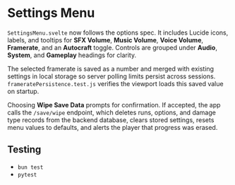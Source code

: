 # Settings Menu

`SettingsMenu.svelte` now follows the options spec. It includes Lucide icons,
labels, and tooltips for **SFX Volume**, **Music Volume**, **Voice Volume**,
**Framerate**, and an **Autocraft** toggle. Controls are grouped under
**Audio**, **System**, and **Gameplay** headings for clarity.

The selected framerate is saved as a number and merged with existing settings in local storage so server polling limits persist across sessions.
`frameratePersistence.test.js` verifies the viewport loads this saved value on startup.

Choosing **Wipe Save Data** prompts for confirmation. If accepted, the app calls the `/save/wipe` endpoint, which deletes runs,
options, and damage type records from the backend database, clears stored settings, resets menu values to defaults, and alerts the
player that progress was erased.

## Testing
- `bun test`
- `pytest`

